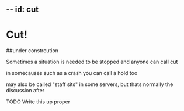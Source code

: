 --
id: cut
--

# Cut!

##under constrcution 

Sometimes a situation is needed to be stopped and anyone can call cut

in somecauses such as a crash you can call a hold too

may also be called "staff sits" in some servers, but thats normally the discussion after 

TODO Write this up proper
